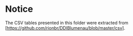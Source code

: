 # Notice

The CSV tables presented in this folder were extracted from [https://github.com/rionbr/DDIBlumenau/blob/master/csv].